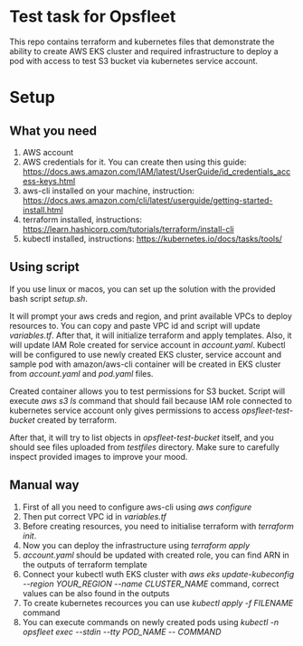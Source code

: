 # Test task for Opsfleet

This repo contains terraform and kubernetes files that demonstrate the ability to create AWS EKS cluster and required infrastructure to deploy a pod with access to test S3 bucket via kubernetes service account.

# Setup

## What you need 

1. AWS account
2. AWS credentials for it. You can create then using this guide: https://docs.aws.amazon.com/IAM/latest/UserGuide/id_credentials_access-keys.html
3. aws-cli installed on your machine, instruction: https://docs.aws.amazon.com/cli/latest/userguide/getting-started-install.html
4. terraform installed, instructions: https://learn.hashicorp.com/tutorials/terraform/install-cli
5. kubectl installed, instructions: https://kubernetes.io/docs/tasks/tools/

## Using script

If you use linux or macos, you can set up the solution with the provided bash script *setup.sh*.

It will prompt your aws creds and region, and print available VPCs to deploy resources to. You can copy and paste VPC id and script will update *variables.tf*. After that, it will initialize terraform and apply templates. Also, it will update IAM Role created for service account in *account.yaml*. Kubectl will be configured to use newly created EKS cluster, service account and sample pod with amazon/aws-cli container will be created in EKS cluster from *account.yaml* and *pod.yaml* files. 

Created container allows you to test permissions for S3 bucket. Script will execute *aws s3 ls* command that should fail because IAM role connected to kubernetes service account only gives permissions to access *opsfleet-test-bucket* created by terraform.

After that, it will try to list objects in *opsfleet-test-bucket* itself, and you should see files uploaded from *testfiles* directory. Make sure to carefully inspect provided images to improve your mood.

## Manual way

1. First of all you need to configure aws-cli using *aws configure*
2. Then put correct VPC id in *variables.tf*
3. Before creating resources, you need to initialise terraform with *terraform init*.
4. Now you can deploy the infrastructure using *terraform apply*
5. *account.yaml* should be updated with created role, you can find ARN in the outputs of terraform template
6. Connect your kubectl wuth EKS cluster with *aws eks update-kubeconfig --region YOUR_REGION --name CLUSTER_NAME* command, correct values can be also found in the outputs
7. To create kubernetes recources you can use *kubectl apply -f FILENAME* command
8. You can execute commands on newly created pods using *kubectl -n opsfleet exec --stdin --tty POD_NAME -- COMMAND*